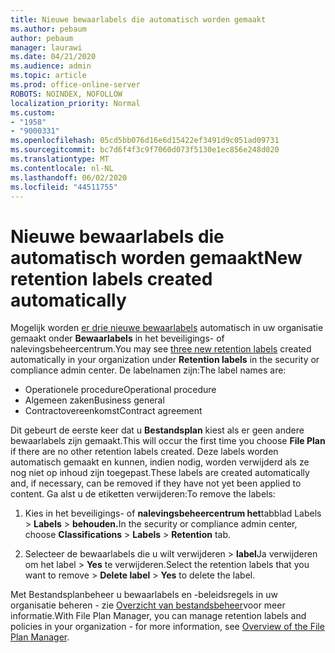 ```yaml
---
title: Nieuwe bewaarlabels die automatisch worden gemaakt
ms.author: pebaum
author: pebaum
manager: laurawi
ms.date: 04/21/2020
ms.audience: admin
ms.topic: article
ms.prod: office-online-server
ROBOTS: NOINDEX, NOFOLLOW
localization_priority: Normal
ms.custom:
- "1958"
- "9000331"
ms.openlocfilehash: 05cd5bb076d16e6d15422ef3491d9c051ad09731
ms.sourcegitcommit: bc7d6f4f3c9f7060d073f5130e1ec856e248d020
ms.translationtype: MT
ms.contentlocale: nl-NL
ms.lasthandoff: 06/02/2020
ms.locfileid: "44511755"
---
```

# <a name="new-retention-labels-created-automatically"></a><span data-ttu-id="db1aa-102">Nieuwe bewaarlabels die automatisch worden gemaakt</span><span class="sxs-lookup"><span data-stu-id="db1aa-102">New retention labels created automatically</span></span>

<span data-ttu-id="db1aa-103">Mogelijk worden [er drie nieuwe bewaarlabels](https://docs.microsoft.com/microsoft-365/compliance/file-plan-manager) automatisch in uw organisatie gemaakt onder **Bewaarlabels** in het beveiligings- of nalevingsbeheercentrum.</span><span class="sxs-lookup"><span data-stu-id="db1aa-103">You may see [three new retention labels](https://docs.microsoft.com/microsoft-365/compliance/file-plan-manager) created automatically in your organization under **Retention labels** in the security or compliance admin center.</span></span> <span data-ttu-id="db1aa-104">De labelnamen zijn:</span><span class="sxs-lookup"><span data-stu-id="db1aa-104">The label names are:</span></span>

- <span data-ttu-id="db1aa-105">Operationele procedure</span><span class="sxs-lookup"><span data-stu-id="db1aa-105">Operational procedure</span></span>
- <span data-ttu-id="db1aa-106">Algemeen zaken</span><span class="sxs-lookup"><span data-stu-id="db1aa-106">Business general</span></span>
- <span data-ttu-id="db1aa-107">Contractovereenkomst</span><span class="sxs-lookup"><span data-stu-id="db1aa-107">Contract agreement</span></span>

<span data-ttu-id="db1aa-108">Dit gebeurt de eerste keer dat u **Bestandsplan** kiest als er geen andere bewaarlabels zijn gemaakt.</span><span class="sxs-lookup"><span data-stu-id="db1aa-108">This will occur the first time you choose **File Plan** if there are no other retention labels created.</span></span> <span data-ttu-id="db1aa-109">Deze labels worden automatisch gemaakt en kunnen, indien nodig, worden verwijderd als ze nog niet op inhoud zijn toegepast.</span><span class="sxs-lookup"><span data-stu-id="db1aa-109">These labels are created automatically and, if necessary, can be removed if they have not yet been applied to content.</span></span> <span data-ttu-id="db1aa-110">Ga alst u de etiketten verwijderen:</span><span class="sxs-lookup"><span data-stu-id="db1aa-110">To remove the labels:</span></span>

1. <span data-ttu-id="db1aa-111">Kies in het beveiligings- of **nalevingsbeheercentrum het**tabblad Labels  >  **Labels**  >  **behouden.**</span><span class="sxs-lookup"><span data-stu-id="db1aa-111">In the security or compliance admin center, choose **Classifications** > **Labels** > **Retention** tab.</span></span>

1. <span data-ttu-id="db1aa-112">Selecteer de bewaarlabels die u wilt verwijderen > **label**Ja verwijderen om het label  >  **Yes** te verwijderen.</span><span class="sxs-lookup"><span data-stu-id="db1aa-112">Select the retention labels that you want to remove > **Delete label** > **Yes** to delete the label.</span></span>

<span data-ttu-id="db1aa-113">Met Bestandsplanbeheer u bewaarlabels en -beleidsregels in uw organisatie beheren - zie [Overzicht van bestandsbeheer](https://docs.microsoft.com/microsoft-365/compliance/file-plan-manager)voor meer informatie.</span><span class="sxs-lookup"><span data-stu-id="db1aa-113">With File Plan Manager, you can manage retention labels and policies in your organization - for more information, see [Overview of the File Plan Manager](https://docs.microsoft.com/microsoft-365/compliance/file-plan-manager).</span></span>